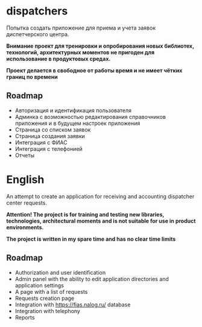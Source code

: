 # dispatchers

Попытка создать приложение для приема и учета заявок диспетчерского центра. 

**Внимание проект для тренировки и опробирования новых библиотех, технологий, архитектурных моментов не пригоден для использование в продуктовых средах.**

**Проект делается в свободное от работы время и не имеет чётких границ по времени**

## Roadmap

- Авторизация и идентификация пользователя
- Админка с возможностью редактирования справочников приложения и в будущем настроек приложения
- Страница со списком заявок
- Страница создания заявки
- Интеграция с ФИАС
- Интеграция с телефонией
- Отчеты

# English

An attempt to create an application for receiving and accounting dispatcher center requests.

**Attention! The project is for training and testing new libraries, technologies, architectural moments and is not suitable for use in product environments.**

**The project is written in my spare time and has no clear time limits**

## Roadmap

- Authorization and user identification
- Admin panel with the ability to edit application directories and application settings
- A page with a list of requests
- Requests creation page
- Integration with https://fias.nalog.ru/ database
- Integration with telephony
- Reports


